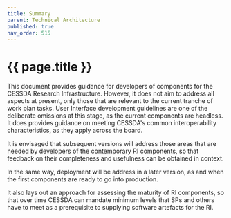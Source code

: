 ```yaml
---
title: Summary
parent: Technical Architecture
published: true
nav_order: 515
---
```


# {{ page.title }}

This document provides guidance for developers of components for the CESSDA Research Infrastructure.
However, it does not aim to address all aspects at present, only those that are relevant to the current tranche of work plan tasks.
User Interface development guidelines are one of the deliberate omissions at this stage, as the current components are headless.
It does provides guidance on meeting CESSDA's common interoperability characteristics, as they apply across the board.

It is envisaged that subsequent versions will address those areas that are needed by developers of the contemporary RI components,
so that feedback on their completeness and usefulness can be obtained in context.

In the same way, deployment will be address in a later version, as and when the first components are ready to go into production.

It also lays out an approach for assessing the maturity of RI components,
so that over time CESSDA can mandate minimum levels that SPs and others have to meet as a prerequisite
to supplying software artefacts for the RI.

